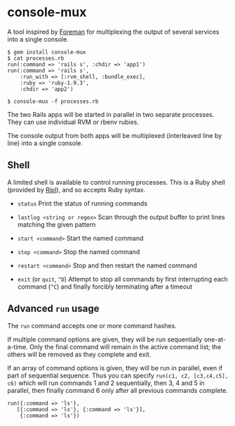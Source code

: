 console-mux
===========

A tool inspired by [Foreman](https://github.com/ddollar/foreman) for
multiplexing the output of several services into a single console.

    $ gem install console-mux
    $ cat processes.rb
    run(:command => 'rails s', :chdir => 'app1')
    run(:command => 'rails s',
        :run_with => [:rvm_shell, :bundle_exec],
        :ruby => 'ruby-1.9.3',
        :chdir => 'app2')

    $ console-mux -f processes.rb

The two Rails apps will be started in parallel in two separate
processes.  They can use individual RVM or rbenv rubies.

The console output from both apps will be multiplexed (interleaved
line by line) into a single console.

Shell
-----

A limited shell is available to control running processes.  This is a
Ruby shell (provided by [Ripl](https://github.com/cldwalker/ripl)),
and so accepts Ruby syntax.

* `status` Print the status of running commands

* `lastlog <string or regex>` Scan through the output buffer to print
   lines matching the given pattern

* `start <command>` Start the named command

* `stop <command>` Stop the named command

* `restart <command>` Stop and then restart the named command

* `exit` (or `quit`, `^D`) Attempt to stop all commands by first
   interrupting each command (`^C`) and finally forcibly terminating
   after a timeout

Advanced `run` usage
--------------------

The `run` command accepts one or more command hashes.

If multiple command options are given, they will be run sequentially
one-at-a-time.  Only the final command will remain in the active
command list; the others will be removed as they complete and exit.

If an array of command options is given, they will be run in parallel,
even if part of sequential sequence.  Thus you can specify `run(c1,
c2, [c3,c4,c5], c6)` which will run commands 1 and 2 sequentially,
then 3, 4 and 5 in parallel, then finally command 6 only after all
previous commands complete.

    run({:command => 'ls'},
       [{:command => 'ls'}, {:command => 'ls'}],
        {:command => 'ls'})

